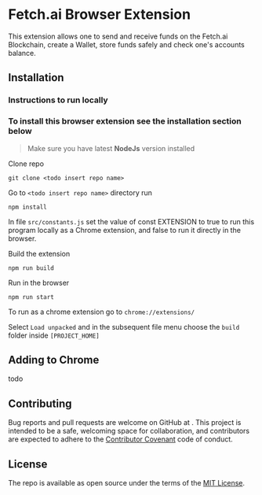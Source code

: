 # Fetch.ai <todo name> Browser Extension

This extension allows one to send and receive funds on the Fetch.ai Blockchain, create a Wallet, store funds 
safely and check one's accounts balance. 

## Installation
### Instructions to run locally
### To install this browser extension see the installation section below


>Make sure you have latest **NodeJs** version installed

Clone repo

```
git clone <todo insert repo name>
```
Go to `<todo insert repo name>` directory run

```
npm install
```

In file `src/constants.js` set the value of const EXTENSION
to true to run this program locally as a Chrome extension, and false to run it directly in the browser. 

Build the extension

```
npm run build
```

Run in the browser

```
npm run start
```

To run as a chrome extension go to `chrome://extensions/` 

Select `Load unpacked` and in the subsequent file menu choose the `build` folder inside `[PROJECT_HOME]`


## Adding <app name>  to Chrome

todo

## Contributing

Bug reports and pull requests are welcome on GitHub at <todo insert repo name>. 
This project is intended to be a safe, welcoming space for collaboration, and contributors are expected to adhere to the [Contributor Covenant](http://contributor-covenant.org) code of conduct.

## License

The repo is available as open source under the terms of the <todo verify liscence> [MIT License](http://opensource.org/licenses/MIT).
